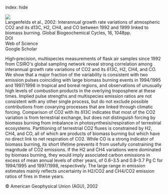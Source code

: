 index: hide

<div class="Citation">
    <div class="Citation-thumb CitationThumb-linked"  data-href="https://doi.org/10.1029/2001gb001466">
      <img src="https://static.claimspace.cloud/climate-study-static/refs/thumbs/6/Langenfelds_et_al_2002-thumb.png" />
    </div>

  <div class="Citation-body">
    <div class="Citation-text">Langenfelds et al., 2002: Interannual growth rate variations of atmospheric  CO2 and its d13C, H2, CH4, and CO between 1992 and 1999 linked to biomass burning. <span class="Article-journal">Global Biogeochemical Cycles, </span><span class="Article-volume">16, </span>1048pp.</div>
    <div class="Citation-links">
      <div class="CitationLink" data-href="https://doi.org/10.1029/2001gb001466">
        <div class="CitationLink-icon CitationLink-Doi"></div>
        <div class="CitationLink-text">DOI</div>
      </div>
      <div class="CitationLink" data-href="http://cel.webofknowledge.com/InboundService.do?customersID=atyponcel&smartRedirect=yes&mode=FullRecord&IsProductCode=Yes&product=CEL&Init=Yes&Func=Frame&action=retrieve&SrcApp=literatum&SrcAuth=atyponcel&SID=7CNc3cIRaBKjGbSujFM&UT=000180644000003file://M:%5CPapers%5CPDF-Library%5C2002%5CLangenfelds_et_al_GBC_2002.pdf">
        <div class="CitationLink-icon CitationLink-Isi"></div>
        <div class="CitationLink-text">Web of Science</div>
      </div>
      <div class="CitationLink" data-href="https://scholar.google.com/scholar?q=10.1029/2001gb001466">
        <div class="CitationLink-icon CitationLink-Scholar"></div>
        <div class="CitationLink-text">Google Scholar</div>
      </div>
    </div>
  </div>
</div>

High‐precision, multispecies measurements of flask air samples since 1992 from CSIRO's global sampling network reveal strong correlation among interannual growth rate variations of CO2 and its δ13C, H2, CH4, and CO. We show that a major fraction of the variability is consistent with two emission pulses coinciding with large biomass burning events in 1994/1995 and 1997/1998 in tropical and boreal regions, and observations of unusually high levels of combustion products in the overlying troposphere at these times. Implied pulse strengths and multispecies emission ratios are not consistent with any other single process, but do not exclude possible contributions from covarying processes that are linked through climatic forcing. Comparison of CO2 with its δ13C indicates that most of the CO2 variation is from terrestrial exchange, but does not distinguish forcing by biomass burning from imbalance in photosynthesis/respiration of terrestrial ecosystems. Partitioning of terrestrial CO2 fluxes is constrained by H2, CH4, and CO, all of which are products of biomass burning but which have no direct link to net respiration of CO2. While CO is a strong indicator of biomass burning, its short lifetime prevents it from usefully constraining the magnitude of CO2 emissions. If the H2 and CH4 variations were dominated by biomass burning, they would imply associated carbon emissions in excess of mean annual levels of other years, of 0.6–3.5 and 0.8–3.7 Pg C for 1994/1995 and 1997/1998, respectively. The large range in emission estimates mainly reflects uncertainty in H2/CO2 and CH4/CO2 emission ratios of fires in these years.

<div class="Citation-copy">
&copy; American Geophysical Union (AGU), 2002
</div>